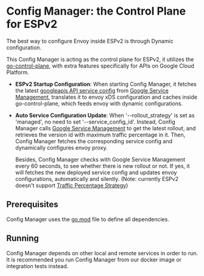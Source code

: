 # Config Manager: the Control Plane for ESPv2

The best way to configure Envoy inside ESPv2 is through Dynamic
configuration.

This Config Manager is acting as the control plane for ESPv2, it utilizes
the [go-control-plane](https://github.com/envoyproxy/go-control-plane), with
extra features specifically for APIs on Google Cloud Platform.

*   **ESPv2 Startup Configuration**: When starting Config Manager, it
    fetches the latest
    [googleapis API service config](https://github.com/googleapis/api-common-protos/blob/master/google/api/service.proto)
    from
    [Google Service Management](https://cloud.google.com/service-infrastructure/docs/service-management/getting-started),
    translates it to envoy xDS configuration and caches inside go-control-plane,
    which feeds envoy with dynamic configurations.

*   **Auto Service Configuration Update**: When '--rollout_strategy' is set as
    'managed', no need to set '--service_config_id'. Instead, Config Manager calls
    [Google Service Management](https://cloud.google.com/service-infrastructure/docs/service-management/getting-started) to get the latest rollout, and retrieves
    the version id with maximum traffic percentage in it. Then, Config Manager
    fetches the corresponding service config and dynamically configures envoy proxy.

    Besides, Config Manager checks with Google Service Management every 60
    seconds, to see whether there is new rollout or not. If yes, it will
    fetches the new deployed service config and updates envoy configurations,
    automatically and silently.
    (Note: currently ESPv2 doesn't support
    [Traffic Percentage Strategy](https://github.com/googleapis/googleapis/blob/master/google/api/servicemanagement/v1/resources.proto#L227))

## Prerequisites

Config Manager uses the [go.mod](../../go.mod) file to define all dependencies.

## Running

Config Manager depends on other local and remote services in order to run.
It is recommended you run Config Manager from our docker image or integration tests instead.